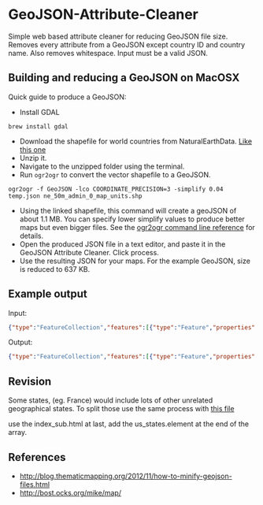 GeoJSON-Attribute-Cleaner
=========================

Simple web based attribute cleaner for reducing GeoJSON file size.
Removes every attribute from a GeoJSON except country ID and country name. Also removes whitespace.
Input must be a valid JSON.

## Building and reducing a GeoJSON on MacOSX

Quick guide to produce a GeoJSON:

- Install GDAL
```
brew install gdal
```

- Download the shapefile for world countries from NaturalEarthData. [Like this one](http://www.naturalearthdata.com/http//www.naturalearthdata.com/download/50m/cultural/ne_50m_admin_0_map_units.zip)
- Unzip it.
- Navigate to the unzipped folder using the terminal.
- Run `ogr2ogr` to convert the vector shapefile to a GeoJSON.
```
ogr2ogr -f GeoJSON -lco COORDINATE_PRECISION=3 -simplify 0.04 temp.json ne_50m_admin_0_map_units.shp
```
- Using the linked shapefile, this command will create a geoJSON of about 1.1 MB. You can specify lower simplify values to produce better maps but even bigger files. See the [ogr2ogr command line reference](http://www.gdal.org/ogr2ogr.html) for details.
- Open the produced JSON file in a text editor, and paste it in the GeoJSON Attribute Cleaner. Click process.
- Use the resulting JSON for your maps. For the example GeoJSON, size is reduced to 637 KB.

## Example output
Input:
```json
{"type":"FeatureCollection","features":[{"type":"Feature","properties":{"scalerank":1,"featurecla":"Admin-0mapunit","labelrank":5.0,"sovereignt":"Barbados","sov_a3":"BRB","adm0_dif":0.0,"level":2.0,"type":"Sovereigncountry","admin":"Barbados","adm0_a3":"BRB","geou_dif":0.0,"geounit":"Barbados","gu_a3":"BRB","su_dif":0.0,"subunit":"Barbados","su_a3":"BRB","brk_diff":0.0,"name":"Barbados","name_long":"Barbados","brk_a3":"BRB","brk_name":"Barbados","brk_group":null,"abbrev":"Barb.","postal":"BB","formal_en":"Barbados","formal_fr":null,"note_adm0":null,"note_brk":null,"name_sort":"Barbados","name_alt":null,"mapcolor7":4.0,"mapcolor8":1.0,"mapcolor9":5.0,"mapcolor13":3.0,"pop_est":284589.0,"gdp_md_est":5425.0,"pop_year":-99.0,"lastcensus":2010.0,"gdp_year":-99.0,"economy":"6.Developingregion","income_grp":"2.Highincome:nonOECD","wikipedia":-99.0,"fips_10":null,"iso_a2":"BB","iso_a3":"BRB","iso_n3":"052","un_a3":"052","wb_a2":"BB","wb_a3":"BRB","woe_id":-99.0,"adm0_a3_is":"BRB","adm0_a3_us":"BRB","adm0_a3_un":-99.0,"adm0_a3_wb":-99.0,"continent":"NorthAmerica","region_un":"Americas","subregion":"Caribbean","region_wb":"LatinAmerica&Caribbean","name_len":8.0,"long_len":8.0,"abbrev_len":5.0,"tiny":3.0,"homepart":1.0},"geometry":{"type":"Polygon","coordinates":[[[-59.493,13.082],[-59.611,13.102],[-59.647,13.303],[-59.592,13.318],[-59.428,13.153],[-59.493,13.082]]]}}]}
```

Output:
```json
{"type":"FeatureCollection","features":[{"type":"Feature","properties":{"name":"Barbados"},"geometry":{"type":"Polygon","coordinates":[[[-59.493,13.082],[-59.611,13.102],[-59.647,13.303],[-59.592,13.318],[-59.428,13.153],[-59.493,13.082]]]},"id":"BRB"}]}
```

## Revision

Some states, (eg. France) would include lots of other unrelated geographical states. To split those use the same process with [this file](https://www.naturalearthdata.com/http//www.naturalearthdata.com/download/50m/cultural/ne_50m_admin_0_map_subunits.zip50m/cultural/ne_50m_admin_0_map_units.zip)

use the index_sub.html
at last, add the us_states.element at the end of the array.

## References

- http://blog.thematicmapping.org/2012/11/how-to-minify-geojson-files.html
- http://bost.ocks.org/mike/map/